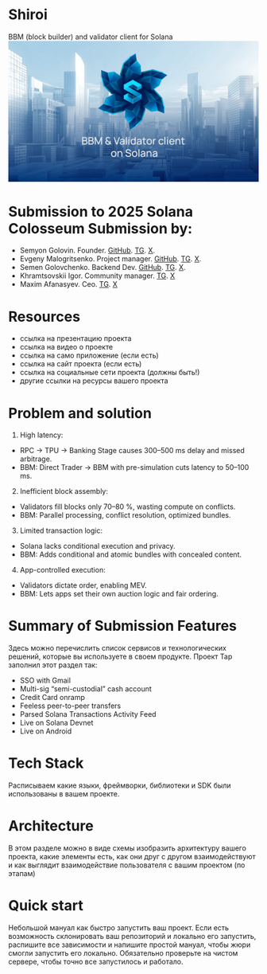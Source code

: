# Shiroi
BBM (block builder) and validator client for Solana
![Shiroi img](shiroi_git.png)
# Submission to 2025 Solana Colosseum Submission by:
- Semyon Golovin. Founder. [GitHub](https://github.com/semgoSE). [TG](https://t.me/semgoSE). [X](https://x.com/semgoSE).
- Evgeny Malogritsenko. Project manager. [GitHub](https://github.com/Noname400). [TG](https://t.me/nonexhunt). [X](https://x.com/DevnpSol).
- Semen Golovchenko. Backend Dev. [GitHub](https://github.com/iFrosta). [TG](https://t.me/ifrosta). [X](https://x.com/ifrosta).
- Khramtsovskii Igor. Community manager. [TG](https://t.me/hagtyf). [X](https://x.com/YmkaAvadol)
- Maxim Afanasyev. Ceo. [TG](https://t.me/maxnutrition). [X](https://x.com/_Marakaya)

# Resources
- ссылка на презентацию проекта
- ссылка на видео о проекте
- ссылка на само приложение (если есть)
- ссылка на сайт проекта (если есть)
- ссылка на социальные сети проекта (должны быть!)
- другие ссылки на ресурсы вашего проекта

# Problem and solution
1. High latency:
- RPC → TPU → Banking Stage causes 300–500 ms delay and missed arbitrage.
- BBM: Direct Trader → BBM with pre-simulation cuts latency to 50–100 ms.
2. Inefficient block assembly:
- Validators fill blocks only 70–80 %, wasting compute on conflicts.
- BBM: Parallel processing, conflict resolution, optimized bundles.
3. Limited transaction logic:
 - Solana lacks conditional execution and privacy.
 - BBM: Adds conditional and atomic bundles with concealed content.
4. App-controlled execution:
- Validators dictate order, enabling MEV.
- BBM: Lets apps set their own auction logic and fair ordering.
# Summary of Submission Features
Здесь можно перечислить список сервисов и технологических решений, которые вы используете в своем продукте.
Проект Tap заполнил этот раздел так:
   - SSO with Gmail
   - Multi-sig “semi-custodial” cash account
   - Credit Card onramp
   - Feeless peer-to-peer transfers
   - Parsed Solana Transactions Activity Feed
   - Live on Solana Devnet
   - Live on Android

# Tech Stack
Расписываем какие языки, фреймворки, библиотеки и SDK были использованы в вашем проекте.

# Architecture
В этом разделе можно в виде схемы изобразить архитектуру вашего проекта, какие элементы есть, как они друг с другом взаимодействуют и как выглядит взаимодействие пользователя с вашим проектом (по этапам)

# Quick start
Небольшой мануал как быстро запустить ваш проект. Если есть возможность склонировать ваш репозиторий и локально его запустить, распишите все зависимости и напишите простой мануал, чтобы жюри смогли запустить его локально. Обязательно проверьте на чистом сервере, чтобы точно все запустилось и работало.

